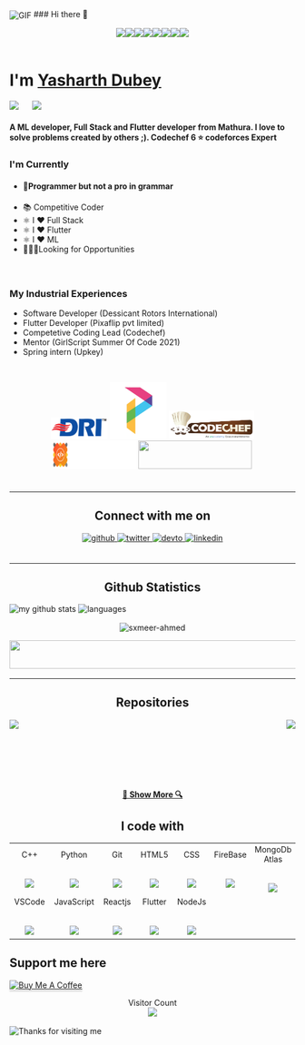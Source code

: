 
<img align="center" alt="GIF" src="https://media.giphy.com/media/VTtANKl0beDFQRLDTh/giphy.gif" width="400px" />
### Hi there 👋


<br>
<p align="center">
  <img src="https://media3.giphy.com/media/ln7z2eWriiQAllfVcn/200w.webp" width="100"><img src="https://i.giphy.com/media/LMt9638dO8dftAjtco/200.webp" width="100"><img src="https://i.giphy.com/media/eNAsjO55tPbgaor7ma/200w.webp" width="100"><img src="https://media.giphy.com/media/kdFc8fubgS31b8DsVu/giphy.gif" width="100"><img src="https://i.giphy.com/media/KzJkzjggfGN5Py6nkT/200.webp" width="100"><img src="https://i.giphy.com/media/IdyAQJVN2kVPNUrojM/200.webp" width="100"><img src="https://i.giphy.com/media/VgGthkhUvGgOit7Y9i/200.webp" width="100"><img src="https://media.giphy.com/media/kH1DBkPNyZPOk0BxrM/giphy.gif" width="100">
  <br><br>
  
</p>
<h1>I'm <a  href="https://yasharth291.github.io/">Yasharth Dubey</a></h1>
<p align="left">
<a href="https://twitter.com/dubey_yasharth" target="_blank"><img height="30" src="https://image.flaticon.com/icons/svg/2111/2111703.svg?raw=true"></a>&nbsp;&nbsp;&nbsp;&nbsp;&nbsp;
<a href="https://www.linkedin.com/in/yasharth-dubey-0434b6155/" target="_blank"><img height="30" src="https://image.flaticon.com/icons/svg/2111/2111465.svg?raw=true"></a>&nbsp;&nbsp;&nbsp;&nbsp;&nbsp;

<h4/>A ML developer, Full Stack and Flutter developer from Mathura. I love to solve problems created by others ;). Codechef 6 ⭐ codeforces Expert<h4/>

### I'm Currently


- <h4>📱Programmer but not a pro in grammar<h4/>
- 📚 Competitive Coder
- ⚛️ I ❤️ Full Stack 
- ⚛️ I ❤️ Flutter
- ⚛️ I ❤️ ML
- 👷🏽‍♂️Looking for Opportunities
<h4> ‍ <h4/>
  
 ### My Industrial Experiences
 - Software Developer (Dessicant Rotors International)
 - Flutter Developer (Pixaflip pvt limited)
 - Competetive Coding Lead (Codechef)
 - Mentor (GirlScript Summer Of Code 2021)
 - Spring intern (Upkey)
  
  <br>
  <p align="center">
  <img src="https://github.com/yasharth291/yasharth291/blob/main/DRI.png" width="100">      <img src="https://github.com/yasharth291/yasharth291/blob/main/0-removebg-preview.png" width="100">        <img src="https://github.com/yasharth291/yasharth291/blob/main/1200px-Codechef(new)_logo.svg.png" width="150" height = "50">  
  <img src="https://github.com/yasharth291/yasharth291/blob/main/logo3.jpg" width = "150" height = "50"><img src = "https://blog.upkey.com/wp-content/uploads/2018/10/upkey-logo-2019.png" width = "200" height = "50">
  <br><br>


<h4/>


<h4/>







  
  
  
<hr>
<h2 align="center">Connect with me on</h2>
<div align="center" >
  
<a href="https://github.com/yasharth291" target="_blank">
<img src=https://img.shields.io/badge/github-%2324292e.svg?&style=for-the-badge&logo=github&logoColor=white alt=github style="margin-bottom: 5px;" />
</a>
<a href="https://twitter.com/dubey_yasharth" target="_blank">
<img src=https://img.shields.io/badge/twitter-%2300acee.svg?&style=for-the-badge&logo=twitter&logoColor=white alt=twitter style="margin-bottom: 5px;" />
</a>
<a href="https://dev.to/yasharth291" target="_blank">
<img src=https://img.shields.io/badge/dev.to-%2308090A.svg?&style=for-the-badge&logo=dev.to&logoColor=white alt=devto style="margin-bottom: 5px;" />
</a>
<a href="https://www.linkedin.com/in/yasharth-dubey-0434b6155/" target="_blank">
<img src=https://img.shields.io/badge/linkedin-%231E77B5.svg?&style=for-the-badge&logo=linkedin&logoColor=white alt=linkedin style="margin-bottom: 5px;" />
</a>
</div> 
  <br/>
  <p align="center">
</p>
<hr>
<h2 align="center">Github Statistics</h2>
<p align="left">
<img src="https://github-readme-stats.vercel.app/api?username=yasharth291&show_icons=true&line_height=21&theme=gotham" alt="my github stats" width="480"/>&nbsp;<img src="https://github-readme-stats.vercel.app/api/top-langs/?username=yasharth291&layout=compact&theme=gotham" alt="languages" height="165">
</p>
<p align="center"><img align="center" src="https://github-readme-streak-stats.herokuapp.com/?user=yasharth291&layout=compact&theme=gotham" alt="sxmeer-ahmed" /></p>
<p align="center">
 <img width="600" height="50" src="https://thumbs.gfycat.com/SlightWeepyElephantseal-size_restricted.gif" width="300">
</p>
<hr>

<h2 align="center">Repositories</h2>

<p width="100%" align="center">
  <a align="left" href="https://github.com/yasharth291/Flutter-Apps" title="Flutter Apps"><img align="left" height="115" src="https://github-readme-stats.vercel.app/api/pin/?username=yasharth291&repo=Flutter-Apps&theme=gotham"></a><a align="right" href="https://github.com/yasharth291/COVID-19-TRACKER" title="Covid-19 tracker"><img align="right" height="115" src="https://github-readme-stats.vercel.app/api/pin/?username=yasharth291&repo=COVID-19-TRACKER&theme=gotham"></a>
</p>
<br><br><br><br><br><br>
<h4 align="center"><a href=https://github.com/yasharth291?tab=repositories" title="Show Repositories">🔎 Show More 🔍</a></h4>


<h2 align="center">I code with</h2>
<table>
  <tbody>
    <tr>
      <td width="25%" align="center">
        <span>C++</span><br><br><br>
        <img height="64px" src="https://upload.wikimedia.org/wikipedia/commons/thumb/1/18/ISO_C%2B%2B_Logo.svg/800px-ISO_C%2B%2B_Logo.svg.png">
      </td>
      <td width="25%" align="center">
        <span>Python</span><br><br><br>
        <img height="64px" src="https://media.giphy.com/media/LMt9638dO8dftAjtco/giphy.gif">
      </td>
      <td width="25%" align="center">
        <span>Git</span><br><br><br>
        <img height="64px" src="https://media.giphy.com/media/kH1DBkPNyZPOk0BxrM/giphy.gif">
      </td>
      <td width="25%" align="center">
        <span>HTML5</span><br><br><br>
        <img height="64px" src="https://www.flaticon.com/svg/static/icons/svg/1216/1216733.svg">
      </td>
      <td width="25%" align="center">
        <span>CSS</span><br><br><br>
        <img height="64px" src="https://cdn.worldvectorlogo.com/logos/css3.svg">
      </td>
       <td width="25%" align="center">
        <span>FireBase</span><br><br><br>
        <img height="64px" src="https://img.icons8.com/color/452/firebase.png">
      </td>
       <td width="25%" align="center">
        <span>MongoDb Atlas</span><br><br><br>
        <img height="64px" src="https://cdn.iconscout.com/icon/free/png-512/mongodb-5-1175140.png">
      </td>
    </tr>
    <tr>
      <td width="25%" align="center">
        <span>VSCode</span><br><br><br>
        <img height="64px" src="https://media.giphy.com/media/IdyAQJVN2kVPNUrojM/giphy.gif">
      </td>
      <td width="25%" align="center">
        <span>JavaScript</span><br><br><br>
        <img height="64px" src="https://cdn.worldvectorlogo.com/logos/javascript.svg">
      </td>
      <td width="25%" align="center">
        <span>Reactjs</span><br><br><br>
        <img height="64px" src="https://media.giphy.com/media/eNAsjO55tPbgaor7ma/source.gif">
      </td>
       <td width="25%" align="center">
        <span>Flutter</span><br><br><br>
        <img height="64px" src="https://cdn.iconscout.com/icon/free/png-512/flutter-2038877-1720090.png">
      </td>
      <td width="25%" align="center">
        <span>NodeJs</span><br><br><br>
        <img height="64px" src="https://img.icons8.com/color/452/nodejs.png">
      </td>
      
  </tbody>
</table>

## Support me here
<a href="https://www.buymeacoffee.com/yasharth" target="_blank"><img src="https://www.buymeacoffee.com/assets/img/custom_images/black_img.png" alt="Buy Me A Coffee" style="height: 41px !important;width: 174px !important;box-shadow: 0px 3px 2px 0px rgba(190, 190, 190, 0.5) !important;-webkit-box-shadow: 0px 3px 2px 0px rgba(190, 190, 190, 0.5) !important;" ></a>

<p align="center"> 
   Visitor Count
 <br/>
  <img src="https://profile-counter.glitch.me/yasharth291/count.svg" />
</p>

<img height="120" alt="Thanks for visiting me" width="100%" src="https://raw.githubusercontent.com/BrunnerLivio/brunnerlivio/master/images/marquee.svg" />
<br />


